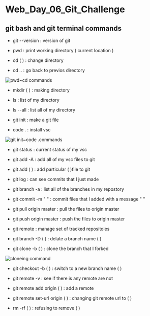 # Web_Day_06_Git_Challenge

## git bash and git terminal commands



- git --version          :     version of git

- pwd                    :     print working directory ( current location )

- cd ( )                 :     change directory

- cd ..                  :     go back to previos directory

![pwd~cd commands](./sc1.PNG)

- mkdir ( )              :     making directory

- ls                     :     list of my directory

- ls --all               :     list all of my directory

- git init               :     make a git file

-  code .                 :     install vsc

![git init~code .commands](./sc2.PNG)

- git status            :     current status of my vsc

- git add -A            :     add all of my vsc files to git

- git add ( )           :     add particular ( )file to git

- git log               :     can see commits that I just made

- git branch -a         :     list all of the branches in my repostory

- git commit -m " "     :     commit files that I added with a message " "

- git pull origin master :    pull the files to origin master

- git push origin master :    push the files to origin master

- git remote            :     manage set of tracked repositoies

- git branch -D ( )     :     delate a branch name ( )

- git clone -b  ( )     :     clone the branch that I forked

![cloneing command](./sc3.PNG)

- git checkout -b ( )   :     switch to a new branch name ( )

- git remote -v         :     see if there is any remote are not

- git remote add origin ( ) : add a remote 

- git remote set-url origin ( ) : changing git remote url to ( )

- rm -rf ( )    : refusing to remove ( )
